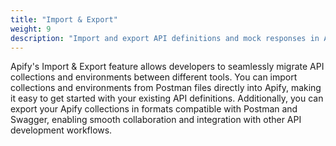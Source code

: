 ```yaml
---
title: "Import & Export"
weight: 9
description: "Import and export API definitions and mock responses in Apify."
---
```


Apify's Import & Export feature allows developers to seamlessly migrate API collections and environments between different tools. You can import collections and environments from Postman files directly into Apify, making it easy to get started with your existing API definitions. Additionally, you can export your Apify collections in formats compatible with Postman and Swagger, enabling smooth collaboration and integration with other API development workflows.
